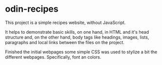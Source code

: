 # odin-recipes

This project is a simple recipes website, without JavaScript.

It helps to demonstrate basic skills, on one hand, in HTML and it's head structure and, on the other hand, body tags like headings, images, lists, paragraphs and local links between the files on the project.

Finished the initial webpages some simple CSS was used to stylize a bit the different webpages. Specifically, font an colors.
